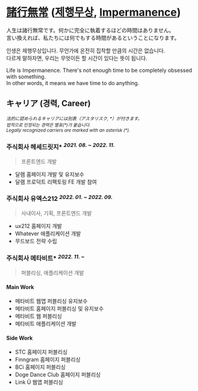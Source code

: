 # [諸行無常](https://ja.wikipedia.org/wiki/%E8%AB%B8%E8%A1%8C%E7%84%A1%E5%B8%B8) ([제행무상](https://ko.dict.naver.com/ko/entry/koko/be22553151fd46149c084daddfbd0bc3), [Impermanence](https://en.wikipedia.org/wiki/Impermanence))

人生は諸行無常です。何かに完全に執着するほどの時間はありません。<br />
言い換えれば、私たちには何でもする時間があるということになります。

인생은 제행무상입니다. 무언가에 온전히 집착할 만큼의 시간은 없습니다.<br />
다르게 말하자면, 우리는 무엇이든 할 시간이 있다는 뜻이 됩니다.

Life is Impermanence. There's not enough time to be completely obsessed with something.<br />
In other words, it means we have time to do anything.

## キャリア (경력, Career)
*<sup>法的に認められるキャリアには別表（アスタリスク, \*）が付きます。<br />법적으로 인정되는 경력은 별표(\*)가 붙습니다.<br />Legally recognized carriers are marked with an asterisk (\*).</sup>*

### 주식회사 헤세드릿지\* *<sup>2021. 08. ~ 2022. 11.</sup>*
> 프론트엔드 개발

- 달램 홈페이지 개발 및 유지보수
- 달램 프로덕트 리팩토링 FE 개발 참여

### 주식회사 유엑스212 *<sup>2022. 01. ~ 2022. 09.</sup>*
> 사내이사, 기획, 프론트엔드 개발

- ux212 홈페이지 개발
- Whatever 애플리케이션 개발
- 무드보드 전략 수립

### 주식회사 메타비트\* *<sup>2022. 11. ~</sup>*
> 퍼블리싱, 애플리케이션 개발

#### Main Work
- 메타비트 웹앱 퍼블리싱 유지보수
- 메타비트 홈페이지 퍼블리싱 및 유지보수
- 메타비트 웹 퍼블리싱
- 메타비트 애플리케이션 개발

#### Side Work
- STC 홈페이지 퍼블리싱
- Finngram 홈페이지 퍼블리싱
- BCi 홈페이지 퍼블리싱
- Doge Dance Club 홈페이지 퍼블리싱
- Link Ü 웹앱 퍼블리싱
